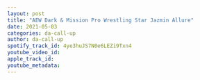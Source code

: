 ```yaml
---
layout: post
title: "AEW Dark & Mission Pro Wrestling Star Jazmin Allure"
date: 2021-05-03
categories: da-call-up
author: da-call-up
spotify_track_id: 4ye3huJS7N0e6LEZi9Txn4
youtube_video_id: 
apple_track_id: 
youtube_metadata: 
---
```

